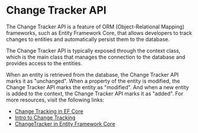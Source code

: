 # Change Tracker API

The Change Tracker API is a feature of ORM (Object-Relational Mapping) frameworks, such as Entity Framework Core, that allows developers to track changes to entities and automatically persist them to the database.

The Change Tracker API is typically exposed through the context class, which is the main class that manages the connection to the database and provides access to the entities.

When an entity is retrieved from the database, the Change Tracker API marks it as "unchanged". When a property of the entity is modified, the Change Tracker API marks the entity as "modified". And when a new entity is added to the context, the Change Tracker API marks it as "added".
For more resources, visit the following links:

- [Change Tracking in EF Core](https://learn.microsoft.com/en-us/ef/core/change-tracking/)
- [Intro to Change Tracking](https://www.oreilly.com/library/view/programming-entity-framework/9781449331825/ch05.html)
- [ChangeTracker in Entity Framework Core](https://www.entityframeworktutorial.net/efcore/changetracker-in-ef-core.aspxs)
